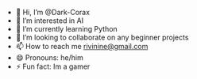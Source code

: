 - 👋 Hi, I’m @Dark-Corax
- 👀 I’m interested in AI
- 🌱 I’m currently learning Python
- 💞️ I’m looking to collaborate on any beginner projects
- 📫 How to reach me rivinine@gmail.com
- 😄 Pronouns: he/him
- ⚡ Fun fact: Im a gamer

<!---
Dark-Corax/Dark-Corax is a ✨ special ✨ repository because its `README.md` (this file) appears on your GitHub profile.
You can click the Preview link to take a look at your changes.
--->

